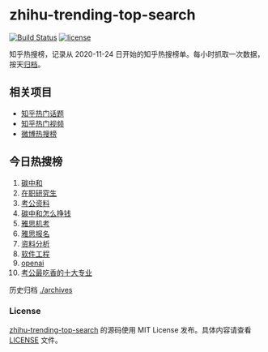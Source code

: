 # zhihu-trending-top-search

[![Build Status](https://github.com/justjavac/zhihu-trending-top-search/workflows/ci/badge.svg?branch=main)](https://github.com/justjavac/zhihu-trending-top-search/actions)
[![license](https://img.shields.io/github/license/justjavac/zhihu-trending-top-search)](https://github.com/justjavac/zhihu-trending-top-search/blob/main/LICENSE)

知乎热搜榜，记录从 2020-11-24 日开始的知乎热搜榜单。每小时抓取一次数据，按天[归档](./archives)。

## 相关项目

- [知乎热门话题](https://github.com/justjavac/zhihu-trending-hot-questions)
- [知乎热门视频](https://github.com/justjavac/zhihu-trending-hot-video)
- [微博热搜榜](https://github.com/justjavac/weibo-trending-hot-search)

## 今日热搜榜

<!-- BEGIN -->
<!-- 最后更新时间 Thu Mar 28 2024 04:08:26 GMT+0800 (China Standard Time) -->

1. [碳中和](https://www.zhihu.com/search?q=%E7%A2%B3%E4%B8%AD%E5%92%8C)
1. [在职研究生](https://www.zhihu.com/search?q=%E5%9C%A8%E8%81%8C%E7%A0%94%E7%A9%B6%E7%94%9F)
1. [考公资料](https://www.zhihu.com/search?q=%E8%80%83%E5%85%AC%E8%B5%84%E6%96%99)
1. [碳中和怎么挣钱](https://www.zhihu.com/search?q=%E7%A2%B3%E4%B8%AD%E5%92%8C%E6%80%8E%E4%B9%88%E6%8C%A3%E9%92%B1)
1. [雅思机考](https://www.zhihu.com/search?q=%E9%9B%85%E6%80%9D%E6%9C%BA%E8%80%83)
1. [雅思报名](https://www.zhihu.com/search?q=%E9%9B%85%E6%80%9D%E6%8A%A5%E5%90%8D)
1. [资料分析](https://www.zhihu.com/search?q=%E8%B5%84%E6%96%99%E5%88%86%E6%9E%90)
1. [软件工程](https://www.zhihu.com/search?q=%E8%BD%AF%E4%BB%B6%E5%B7%A5%E7%A8%8B)
1. [openai](https://www.zhihu.com/search?q=openai)
1. [考公最吃香的十大专业](https://www.zhihu.com/search?q=%E8%80%83%E5%85%AC%E6%9C%80%E5%90%83%E9%A6%99%E7%9A%84%E5%8D%81%E5%A4%A7%E4%B8%93%E4%B8%9A)

<!-- END -->

历史归档 [./archives](./archives)

### License

[zhihu-trending-top-search](https://github.com/justjavac/zhihu-trending-top-search) 的源码使用 MIT License
发布。具体内容请查看 [LICENSE](./LICENSE) 文件。
